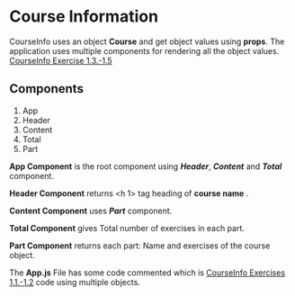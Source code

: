 # Course Information

CourseInfo uses an object **Course** and get object values using **props**. The application uses multiple components for rendering all the object values. [CourseInfo Exercise  1.3.-1.5]

[//]: # (reference links used in the body)

  [CourseInfo Exercise  1.3.-1.5]: <https://fullstackopen.com/en/part1/java_script#exercises-1-3-1-5>
[CourseInfo Exercises 1.1.-1.2]:
<https://fullstackopen.com/en/part1/introduction_to_react#exercises-1-1-1-2>
   
## Components

 1. App 
 2. Header
 3. Content
 4. Total
 5. Part

**App Component**  is the root component using ***Header***, ***Content*** and ***Total*** component.

 **Header Component**  returns <h 1> tag heading of **course name** .
 
 **Content Component** uses ***Part*** component.

 **Total Component**  gives Total number of exercises in each part.

 **Part Component**  returns each part: Name and exercises of the course object.

The **App.js** File has some code commented which is [CourseInfo Exercises 1.1.-1.2] code using multiple objects.
